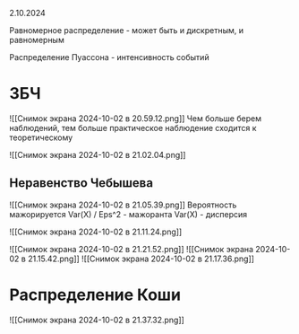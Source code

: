 2.10.2024

Равномерное распределение - может быть и дискретным, и равномерным

Распределение Пуассона - интенсивность событий

# ЗБЧ
![[Снимок экрана 2024-10-02 в 20.59.12.png]]
Чем больше берем наблюдений, тем больше практическое наблюдение сходится к теоретическому

![[Снимок экрана 2024-10-02 в 21.02.04.png]]
## Неравенство Чебышева
![[Снимок экрана 2024-10-02 в 21.05.39.png]]
Вероятность мажорируется Var(X) / Eps^2 - мажоранта
Var(X) - дисперсия

![[Снимок экрана 2024-10-02 в 21.11.24.png]]

![[Снимок экрана 2024-10-02 в 21.21.52.png]]
![[Снимок экрана 2024-10-02 в 21.15.42.png]]
![[Снимок экрана 2024-10-02 в 21.17.36.png]]
# Распределение Коши
![[Снимок экрана 2024-10-02 в 21.37.32.png]]


